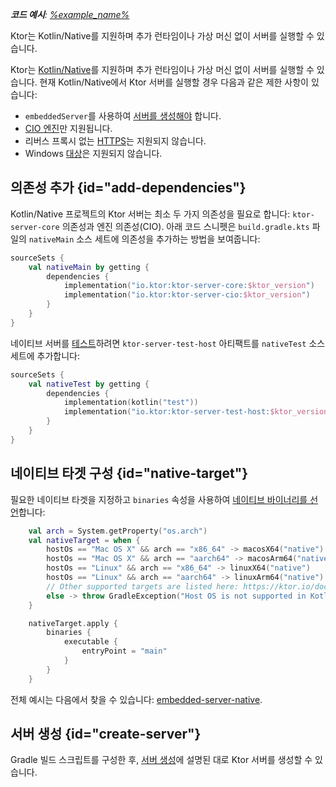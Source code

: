 [//]: # (title: 네이티브 서버)

<tldr>
<var name="example_name" value="embedded-server-native"/>
<p>
    <b>코드 예시</b>:
    <a href="https://github.com/ktorio/ktor-documentation/tree/%ktor_version%/codeSnippets/snippets/%example_name%">
        %example_name%
    </a>
</p>
</tldr>

<link-summary>
Ktor는 Kotlin/Native를 지원하며 추가 런타임이나 가상 머신 없이 서버를 실행할 수 있습니다.
</link-summary>

Ktor는 [Kotlin/Native](https://kotlinlang.org/docs/native-overview.html)를 지원하며 추가 런타임이나 가상 머신 없이 서버를 실행할 수 있습니다. 현재 Kotlin/Native에서 Ktor 서버를 실행할 경우 다음과 같은 제한 사항이 있습니다:
* `embeddedServer`를 사용하여 [서버를 생성해야](server-create-and-configure.topic) 합니다.
* [CIO 엔진](server-engines.md)만 지원됩니다.
* 리버스 프록시 없는 [HTTPS](server-ssl.md)는 지원되지 않습니다.
* Windows [대상](server-platforms.md)은 지원되지 않습니다.

## 의존성 추가 {id="add-dependencies"}

Kotlin/Native 프로젝트의 Ktor 서버는 최소 두 가지 의존성을 필요로 합니다: `ktor-server-core` 의존성과 엔진 의존성(CIO). 아래 코드 스니펫은 `build.gradle.kts` 파일의 `nativeMain` 소스 세트에 의존성을 추가하는 방법을 보여줍니다:

```kotlin
sourceSets {
    val nativeMain by getting {
        dependencies {
            implementation("io.ktor:ktor-server-core:$ktor_version")
            implementation("io.ktor:ktor-server-cio:$ktor_version")
        }
    }
}
```

네이티브 서버를 [테스트](server-testing.md)하려면 `ktor-server-test-host` 아티팩트를 `nativeTest` 소스 세트에 추가합니다:

```kotlin
sourceSets {
    val nativeTest by getting {
        dependencies {
            implementation(kotlin("test"))
            implementation("io.ktor:ktor-server-test-host:$ktor_version")
        }
    }
}
```

## 네이티브 타겟 구성 {id="native-target"}

필요한 네이티브 타겟을 지정하고 `binaries` 속성을 사용하여 [네이티브 바이너리를 선언](https://kotlinlang.org/docs/mpp-build-native-binaries.html)합니다:

```kotlin
    val arch = System.getProperty("os.arch")
    val nativeTarget = when {
        hostOs == "Mac OS X" && arch == "x86_64" -> macosX64("native")
        hostOs == "Mac OS X" && arch == "aarch64" -> macosArm64("native")
        hostOs == "Linux" && arch == "x86_64" -> linuxX64("native")
        hostOs == "Linux" && arch == "aarch64" -> linuxArm64("native")
        // Other supported targets are listed here: https://ktor.io/docs/native-server.html#targets
        else -> throw GradleException("Host OS is not supported in Kotlin/Native.")
    }

    nativeTarget.apply {
        binaries {
            executable {
                entryPoint = "main"
            }
        }
    }
```

전체 예시는 다음에서 찾을 수 있습니다: [embedded-server-native](https://github.com/ktorio/ktor-documentation/tree/%ktor_version%/codeSnippets/snippets/embedded-server-native).

## 서버 생성 {id="create-server"}

Gradle 빌드 스크립트를 구성한 후, [서버 생성](server-create-and-configure.topic)에 설명된 대로 Ktor 서버를 생성할 수 있습니다.